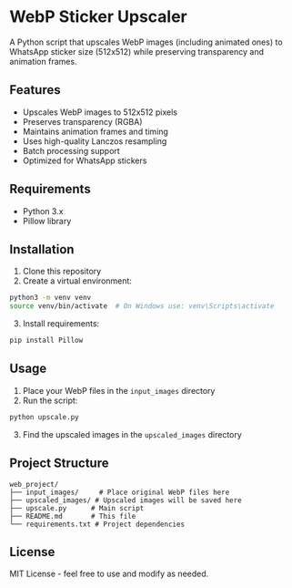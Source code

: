 # WebP Sticker Upscaler

A Python script that upscales WebP images (including animated ones) to WhatsApp sticker size (512x512) while preserving transparency and animation frames.

## Features

- Upscales WebP images to 512x512 pixels
- Preserves transparency (RGBA)
- Maintains animation frames and timing
- Uses high-quality Lanczos resampling
- Batch processing support
- Optimized for WhatsApp stickers

## Requirements

- Python 3.x
- Pillow library

## Installation

1. Clone this repository
2. Create a virtual environment:
```bash
python3 -m venv venv
source venv/bin/activate  # On Windows use: venv\Scripts\activate
```
3. Install requirements:
```bash
pip install Pillow
```

## Usage

1. Place your WebP files in the `input_images` directory
2. Run the script:
```bash
python upscale.py
```
3. Find the upscaled images in the `upscaled_images` directory

## Project Structure

```
web_project/
├── input_images/     # Place original WebP files here
├── upscaled_images/ # Upscaled images will be saved here
├── upscale.py      # Main script
├── README.md       # This file
└── requirements.txt # Project dependencies
```

## License

MIT License - feel free to use and modify as needed.
